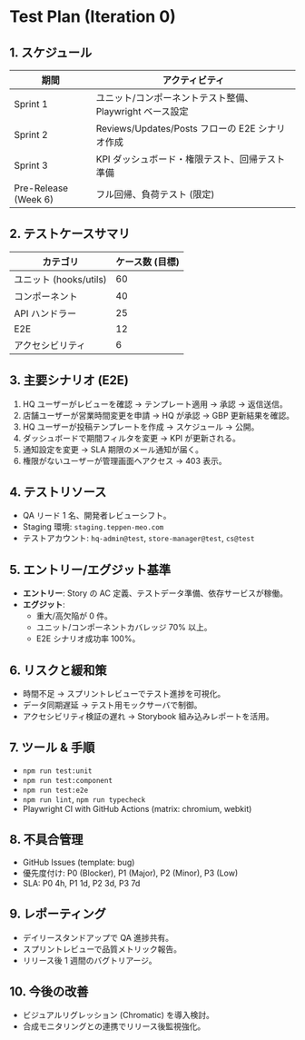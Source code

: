 # Test Plan (Iteration 0)

## 1. スケジュール
| 期間 | アクティビティ |
| --- | --- |
| Sprint 1 | ユニット/コンポーネントテスト整備、Playwright ベース設定 |
| Sprint 2 | Reviews/Updates/Posts フローの E2E シナリオ作成 |
| Sprint 3 | KPI ダッシュボード・権限テスト、回帰テスト準備 |
| Pre-Release (Week 6) | フル回帰、負荷テスト (限定) |

## 2. テストケースサマリ
| カテゴリ | ケース数 (目標) |
| --- | --- |
| ユニット (hooks/utils) | 60 |
| コンポーネント | 40 |
| API ハンドラー | 25 |
| E2E | 12 |
| アクセシビリティ | 6 |

## 3. 主要シナリオ (E2E)
1. HQ ユーザーがレビューを確認 → テンプレート適用 → 承認 → 返信送信。
2. 店舗ユーザーが営業時間変更を申請 → HQ が承認 → GBP 更新結果を確認。
3. HQ ユーザーが投稿テンプレートを作成 → スケジュール → 公開。
4. ダッシュボードで期間フィルタを変更 → KPI が更新される。
5. 通知設定を変更 → SLA 期限のメール通知が届く。
6. 権限がないユーザーが管理画面へアクセス → 403 表示。

## 4. テストリソース
- QA リード 1 名、開発者レビューシフト。
- Staging 環境: `staging.teppen-meo.com`
- テストアカウント: `hq-admin@test`, `store-manager@test`, `cs@test`

## 5. エントリー/エグジット基準
- **エントリー**: Story の AC 定義、テストデータ準備、依存サービスが稼働。
- **エグジット**:
  - 重大/高欠陥が 0 件。
  - ユニット/コンポーネントカバレッジ 70% 以上。
  - E2E シナリオ成功率 100%。

## 6. リスクと緩和策
- 時間不足 → スプリントレビューでテスト進捗を可視化。
- データ同期遅延 → テスト用モックサーバで制御。
- アクセシビリティ検証の遅れ → Storybook 組み込みレポートを活用。

## 7. ツール & 手順
- `npm run test:unit`
- `npm run test:component`
- `npm run test:e2e`
- `npm run lint`, `npm run typecheck`
- Playwright CI with GitHub Actions (matrix: chromium, webkit)

## 8. 不具合管理
- GitHub Issues (template: bug)
- 優先度付け: P0 (Blocker), P1 (Major), P2 (Minor), P3 (Low)
- SLA: P0 4h, P1 1d, P2 3d, P3 7d

## 9. レポーティング
- デイリースタンドアップで QA 進捗共有。
- スプリントレビューで品質メトリック報告。
- リリース後 1 週間のバグトリアージ。

## 10. 今後の改善
- ビジュアルリグレッション (Chromatic) を導入検討。
- 合成モニタリングとの連携でリリース後監視強化。
